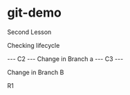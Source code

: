 # git-demo

Second Lesson

Checking lifecycle


--- C2 ---
Change in Branch a
--- C3 ---

Change in Branch B

R1

